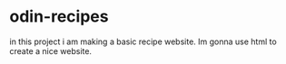 # odin-recipes
in this project i am making a basic recipe website. 
Im gonna use html to create a nice website.
